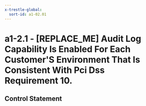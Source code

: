 ```yaml
---
x-trestle-global:
  sort-id: a1-02.01
---
```


# a1-2.1 - \[REPLACE_ME\] Audit Log Capability Is Enabled For Each Customer'S Environment That Is Consistent With Pci Dss Requirement 10.

## Control Statement
